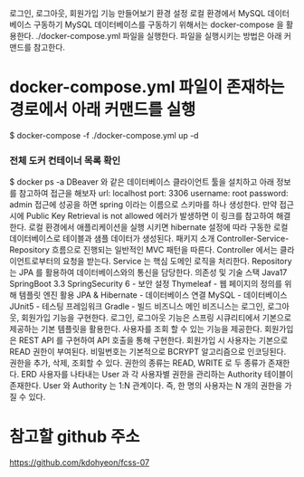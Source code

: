 로그인, 로그아웃, 회원가입 기능 만들어보기
환경 설정
로컬 환경에서 MySQL 데이터베이스 구동하기
MySQL 데이터베이스를 구동하기 위해서는 docker-compose 을 활용한다.
./docker-compose.yml 파일을 실행한다.
파일을 실행시키는 방법은 아래 커맨드를 참고한다.
# docker-compose.yml 파일이 존재하는 경로에서 아래 커맨드를 실행
$ docker-compose -f ./docker-compose.yml up -d

### 전체 도커 컨테이너 목록 확인
$ docker ps -a
DBeaver 와 같은 데이터베이스 클라이언트 툴을 설치하고 아래 정보를 참고하여 접근을 해보자
url: localhost
port: 3306
username: root
password: admin
접근에 성공을 하면 spring 이라는 이름으로 스키마를 하나 생성한다.
만약 접근 시에 Public Key Retrieval is not allowed 에러가 발생하면 이 링크를 참고하여 해결한다.
로컬 환경에서 애플리케이션을 실행 시키면 hibernate 설정에 따라 구동한 로컬 데이터베이스로 테이블과 샘플 데이터가 생성된다.
패키지 소개
Controller-Service-Repository 흐름으로 진행되는 일반적인 MVC 패턴을 따른다.
Controller 에서는 클라이언트로부터의 요청을 받는다.
Service 는 핵심 도메인 로직을 처리한다.
Repository 는 JPA 를 활용하여 데이터베이스와의 통신을 담당한다.
의존성 및 기술 스택
Java17
SpringBoot 3.3
SpringSecurity 6 - 보안 설정
Thymeleaf - 웹 페이지의 정의를 위해 템플릿 엔진 활용
JPA & Hibernate - 데이터베이스 연결
MySQL - 데이터베이스
JUnit5 - 테스팅 프레임워크
Gradle - 빌드
비즈니스
메인 비즈니스는 로그인, 로그아웃, 회원가입 기능을 구현한다.
로그인, 로그아웃 기능은 스프링 시큐리티에서 기본으로 제공하는 기본 템플릿을 활용한다.
사용자를 조회 할 수 있는 기능을 제공한다.
회원가입은 REST API 를 구현하여 API 호출을 통해 구현한다.
회원가입 시 사용자는 기본으로 READ 권한이 부여된다.
비밀번호는 기본적으로 BCRYPT 알고리즘으로 인코딩된다.
권한을 추가, 삭제, 조회할 수 있다.
권한의 종류는 READ, WRITE 로 두 종류가 존재한다.
ERD
사용자를 나타내는 User 과 각 사용자별 권한을 관리하는 Authority 테이블이 존재한다.
User 와 Authority 는 1:N 관계이다. 즉, 한 명의 사용자는 N 개의 권한을 가질 수 있다.

# 참고할 github 주소 
https://github.com/kdohyeon/fcss-07